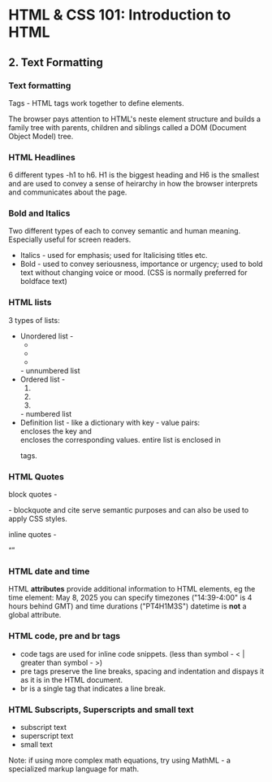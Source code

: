 # HTML & CSS 101: Introduction to HTML

## 2. Text Formatting

### Text formatting

Tags - HTML tags work together to define elements.

The browser pays attention to HTML's neste element structure and builds a family tree with parents, children and siblings called a DOM (Document Object Model) tree. 

### HTML Headlines
6 different types -h1 to h6. H1 is the biggest heading and H6 is the smallest and are used to convey a sense of heirarchy in how the browser interprets and communicates about the page.

### Bold and Italics
Two different types of each to convey semantic and human meaning. Especially useful for screen readers. 
- Italics - <em></em> used for emphasis; <i></i> used for Italicising titles etc. 
- Bold - <strong></strong> used to convey seriousness, importance or urgency; <b></b> used to bold text without changing voice or mood. (CSS is normally preferred for boldface text)

### HTML lists

3 types of lists:

- Unordered list - <ul> <li></li> <li></li> <li></li> </ul> - unnumbered list
- Ordered list - <ol> <li></li> <li></li> <li></li> </ol> - numbered list
- Definition list - like a dictionary with key - value pairs: <dt></dt> encloses the key and <dd></dd> encloses the corresponding values. entire list is enclosed in <dl></dl> tags.

### HTML Quotes

block quotes - <blockquote> <p></p> <cite></cite> </blockquote> - blockquote and cite serve semantic purposes and can also be used to apply CSS styles.

inline quotes - <p lang=en><q></q><p>

### HTML date and time
HTML **attributes** provide additional information to HTML elements, eg the time element:
<time datetime="2025-05-08">May 8, 2025</time>
you can specify timezones ("14:39-4:00" is 4 hours behind GMT) and time durations ("PT4H1M3S")
datetime is **not** a global attribute. 

### HTML code, pre and br tags

- code tags are used for inline code snippets.
(less than symbol - &lt; | greater than symbol - &gt;) 
- pre tags preserve the line breaks, spacing and indentation and dispays it as it is in the HTML document.
- br is a single tag that indicates a line break. 

### HTML Subscripts, Superscripts and small text

 - <sub></sub> subscript text
 - <sup></sup> superscript text
 - <small></small> small text

 Note: if using more complex math equations, try using MathML - a specialized markup language for math.
 
  